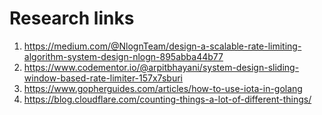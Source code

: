 # Research links

1. https://medium.com/@NlognTeam/design-a-scalable-rate-limiting-algorithm-system-design-nlogn-895abba44b77
2. https://www.codementor.io/@arpitbhayani/system-design-sliding-window-based-rate-limiter-157x7sburi
3. https://www.gopherguides.com/articles/how-to-use-iota-in-golang
4. https://blog.cloudflare.com/counting-things-a-lot-of-different-things/